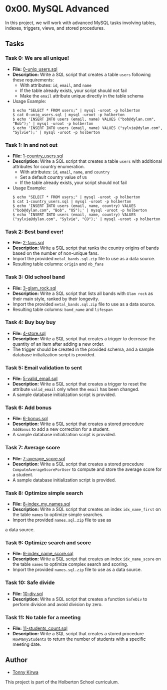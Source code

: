 # 0x00. MySQL Advanced

In this project, we will work with advanced MySQL tasks involving tables, indexes, triggers, views, and stored procedures.

## Tasks

### Task 0: We are all unique!

- **File:** [0-uniq_users.sql](0x00-MySQL_Advanced/0-uniq_users.sql)
- **Description:** Write a SQL script that creates a table `users` following these requirements:
  - With attributes: `id`, `email`, and `name`
  - If the table already exists, your script should not fail
  - Make the `email` attribute unique directly in the table schema
- Usage Example:
  ```
  $ echo "SELECT * FROM users;" | mysql -uroot -p holberton
  $ cat 0-uniq_users.sql | mysql -uroot -p holberton
  $ echo 'INSERT INTO users (email, name) VALUES ("bob@dylan.com", "Bob");' | mysql -uroot -p holberton
  $ echo 'INSERT INTO users (email, name) VALUES ("sylvie@dylan.com", "Sylvie");' | mysql -uroot -p holberton
  ```

### Task 1: In and not out

- **File:** [1-country_users.sql](0x00-MySQL_Advanced/1-country_users.sql)
- **Description:** Write a SQL script that creates a table `users` with additional attributes for country enumeration.
  - With attributes: `id`, `email`, `name`, and `country`
  - Set a default country value of `US`
  - If the table already exists, your script should not fail
- Usage Example:
  ```
  $ echo "SELECT * FROM users;" | mysql -uroot -p holberton
  $ cat 1-country_users.sql | mysql -uroot -p holberton
  $ echo 'INSERT INTO users (email, name, country) VALUES ("bob@dylan.com", "Bob", "US");' | mysql -uroot -p holberton
  $ echo 'INSERT INTO users (email, name, country) VALUES ("sylvie@dylan.com", "Sylvie", "CO");' | mysql -uroot -p holberton
  ```

### Task 2: Best band ever!

- **File:** [2-fans.sql](0x00-MySQL_Advanced/2-fans.sql)
- **Description:** Write a SQL script that ranks the country origins of bands based on the number of non-unique fans.
- Import the provided `metal_bands.sql.zip` file to use as a data source.
- Resulting table columns: `origin` and `nb_fans`

### Task 3: Old school band

- **File:** [3-glam_rock.sql](0x00-MySQL_Advanced/3-glam_rock.sql)
- **Description:** Write a SQL script that lists all bands with `Glam rock` as their main style, ranked by their longevity.
- Import the provided `metal_bands.sql.zip` file to use as a data source.
- Resulting table columns: `band_name` and `lifespan`

### Task 4: Buy buy buy

- **File:** [4-store.sql](0x00-MySQL_Advanced/4-store.sql)
- **Description:** Write a SQL script that creates a trigger to decrease the quantity of an item after adding a new order.
- The trigger should be created in the provided schema, and a sample database initialization script is provided.

### Task 5: Email validation to sent

- **File:** [5-valid_email.sql](0x00-MySQL_Advanced/5-valid_email.sql)
- **Description:** Write a SQL script that creates a trigger to reset the attribute `valid_email` only when the `email` has been changed.
- A sample database initialization script is provided.

### Task 6: Add bonus

- **File:** [6-bonus.sql](0x00-MySQL_Advanced/6-bonus.sql)
- **Description:** Write a SQL script that creates a stored procedure `AddBonus` to add a new correction for a student.
- A sample database initialization script is provided.

### Task 7: Average score

- **File:** [7-average_score.sql](0x00-MySQL_Advanced/7-average_score.sql)
- **Description:** Write a SQL script that creates a stored procedure `ComputeAverageScoreForUser` to compute and store the average score for a student.
- A sample database initialization script is provided.

### Task 8: Optimize simple search

- **File:** [8-index_my_names.sql](0x00-MySQL_Advanced/8-index_my_names.sql)
- **Description:** Write a SQL script that creates an index `idx_name_first` on the table `names` to optimize simple searches.
- Import the provided `names.sql.zip` file to use as

 a data source.

### Task 9: Optimize search and score

- **File:** [9-index_name_score.sql](0x00-MySQL_Advanced/9-index_name_score.sql)
- **Description:** Write a SQL script that creates an index `idx_name_score` on the table `names` to optimize complex search and scoring.
- Import the provided `names.sql.zip` file to use as a data source.

### Task 10: Safe divide

- **File:** [10-div.sql](0x00-MySQL_Advanced/10-div.sql)
- **Description:** Write a SQL script that creates a function `SafeDiv` to perform division and avoid division by zero.

### Task 11: No table for a meeting

- **File:** [11-students_count.sql](0x00-MySQL_Advanced/11-students_count.sql)
- **Description:** Write a SQL script that creates a stored procedure `HowManyStudents` to return the number of students with a specific meeting date.

## Author

* [Tonny Kirwa](https://github.com/tkirwa)

This project is part of the Holberton School curriculum.